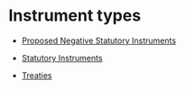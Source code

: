 # Instrument types

* [Proposed Negative Statutory Instruments](proposed-negative-statutory-instruments)

* [Statutory Instruments](statutory-instruments)

* [Treaties](statutory-instruments)